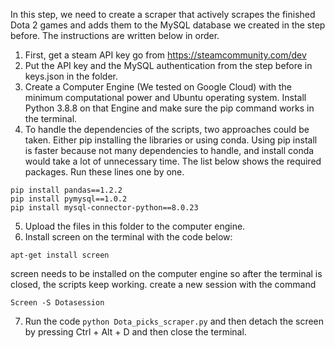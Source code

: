 In this step, we need to create a scraper that actively scrapes the finished Dota 2 games and adds them to the MySQL database we created in the step before. The instructions are written below in order.

1) First, get a steam API key go from https://steamcommunity.com/dev
2) Put the API key and the MySQL authentication from the step before in keys.json in the folder.
3) Create a Computer Engine (We tested on Google Cloud) with the minimum computational power and Ubuntu operating system. Install Python 3.8.8 on that Engine and make sure the pip command works in the terminal.
4) To handle the dependencies of the scripts, two approaches could be taken. Either pip installing the libraries or using conda. Using pip install is faster because not many dependencies to handle, and install conda would take a lot of unnecessary time. The list below shows the required packages. Run these lines one by one.
```
pip install pandas==1.2.2
pip install pymysql==1.0.2
pip install mysql-connector-python==8.0.23
```
5) Upload the files in this folder to the computer engine.
6) Install screen on the terminal with the code below:
```
apt-get install screen
```
screen needs to be installed on the computer engine so after the terminal is closed, the scripts keep working. create a new session with the command
```
Screen -S Dotasession
```
7) Run the code `python Dota_picks_scraper.py` and then detach the screen by pressing Ctrl + Alt + D and then close the terminal.
